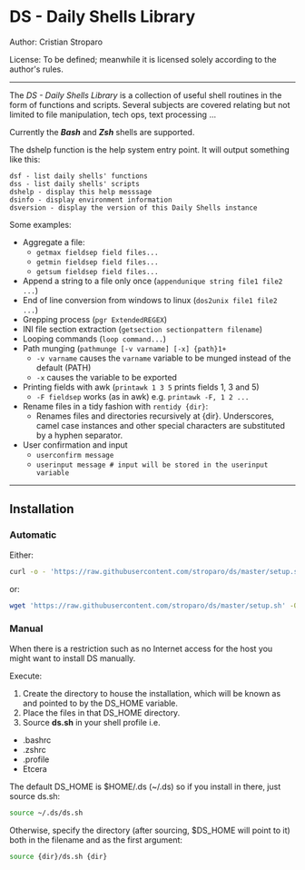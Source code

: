 DS - Daily Shells Library
=========================

Author: Cristian Stroparo

License: To be defined; meanwhile it is licensed solely according to the author's rules.

---

The _DS - Daily Shells Library_ is a collection of useful shell routines in the form of functions and scripts. Several subjects are covered relating but not limited to file manipulation, tech ops, text processing ...

Currently the ___Bash___ and ___Zsh___ shells are supported.

The dshelp function is the help system entry point. It will output something like this:

```
dsf - list daily shells' functions
dss - list daily shells' scripts
dshelp - display this help messsage
dsinfo - display environment information
dsversion - display the version of this Daily Shells instance
```

Some examples:

* Aggregate a file:
    - ```getmax fieldsep field files...```
    - ```getmin fieldsep field files...```
    - ```getsum fieldsep field files...```
* Append a string to a file only once (```appendunique string file1 file2 ...```)
* End of line conversion from windows to linux (```dos2unix file1 file2 ...```)
* Grepping process (```pgr ExtendedREGEX```)
* INI file section extraction (```getsection sectionpattern filename```)
* Looping commands (```loop command...```)
* Path munging (```pathmunge [-v varname] [-x] {path}1+```
    - ```-v varname``` causes the ```varname``` variable to be munged instead of the default (PATH)
    - ```-x``` causes the variable to be exported
* Printing fields with awk (```printawk 1 3 5``` prints fields 1, 3 and 5)
    - ```-F fieldsep``` works (as in awk) e.g. ```printawk -F, 1 2 ...```
* Rename files in a tidy fashion with ```rentidy {dir}```:
    - Renames files and directories recursively at {dir}. Underscores, camel case instances and other special characters are substituted by a hyphen separator.
* User confirmation and input
    - ```userconfirm message```
    - ```userinput message # input will be stored in the userinput variable```

---

Installation
------------

### Automatic

Either:

```bash
curl -o - 'https://raw.githubusercontent.com/stroparo/ds/master/setup.sh' | bash
```

or:

```bash
wget 'https://raw.githubusercontent.com/stroparo/ds/master/setup.sh' -O - | bash
```

### Manual

When there is a restriction such as no Internet access for the host you might want to install DS manually.

Execute:

1. Create the directory to house the installation, which will be known as and pointed to by the DS_HOME variable.
2. Place the files in that DS_HOME directory.
3. Source **ds.sh** in your shell profile i.e.

* .bashrc
* .zshrc
* .profile
* Etcera

The default DS_HOME is $HOME/.ds (~/.ds) so if you install in there, just source ds.sh:

```bash
source ~/.ds/ds.sh
```

Otherwise, specify the directory (after sourcing, $DS_HOME will point to it) both in the filename and as the first argument:

```bash
source {dir}/ds.sh {dir}
```

